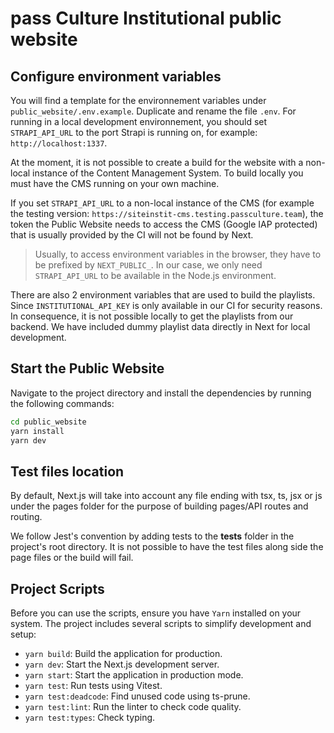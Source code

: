 # pass Culture Institutional public website

## Configure environment variables

You will find a template for the environnement variables under `public_website/.env.example`. Duplicate and rename the file `.env`. For running in a local development environnement, you should set `STRAPI_API_URL` to the port Strapi is running on, for example: `http://localhost:1337`.

At the moment, it is not possible to create a build for the website with a non-local instance of the Content Management System. To build locally you must have the CMS running on your own machine.

If you set `STRAPI_API_URL` to a non-local instance of the CMS (for example the testing version: `https://siteinstit-cms.testing.passculture.team`), the token the Public Website needs to access the CMS (Google IAP protected) that is usually provided by the CI will not be found by Next.

> Usually, to access environment variables in the browser, they have to be prefixed by `NEXT_PUBLIC_`. In our case, we only need `STRAPI_API_URL` to be available in the Node.js environment.

There are also 2 environment variables that are used to build the playlists. Since `INSTITUTIONAL_API_KEY` is only available in our CI for security reasons. In consequence, it is not possible locally to get the playlists from our backend. We have included dummy playlist data directly in Next for local development.

## Start the Public Website

Navigate to the project directory and install the dependencies by running the following commands:

```bash
cd public_website
yarn install
yarn dev
```

## Test files location

By default, Next.js will take into account any file ending with tsx, ts, jsx or js under the pages folder for the purpose of building pages/API routes and routing.

We follow Jest's convention by adding tests to the **tests** folder in the project's root directory.
It is not possible to have the test files along side the page files or the build will fail.

## Project Scripts

Before you can use the scripts, ensure you have `Yarn` installed on your system.
The project includes several scripts to simplify development and setup:

- `yarn build`: Build the application for production.
- `yarn dev`: Start the Next.js development server.
- `yarn start`: Start the application in production mode.
- `yarn test`: Run tests using Vitest.
- `yarn test:deadcode`: Find unused code using ts-prune.
- `yarn test:lint`: Run the linter to check code quality.
- `yarn test:types`: Check typing.
